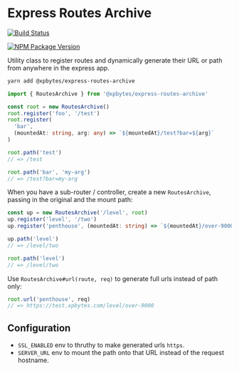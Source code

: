 # Express Routes Archive

[![Build Status](https://travis-ci.com/XPBytes/express-routes-archive.svg?branch=master)](https://travis-ci.com/XPBytes/express-routes-archive)

[![NPM Package Version](https://badge.fury.io/js/@xpbytes%2Fexpress-routes-archive.svg)](https://npmjs.org/package/@xpbytes/express-routes-archive)

Utility class to register routes and dynamically generate their URL or path from
anywhere in the express app.

```bash
yarn add @xpbytes/express-routes-archive
```

```typescript
import { RoutesArchive } from '@xpbytes/express-routes-archive'

const root = new RoutesArchive()
root.register('foo', '/test')
root.register(
  'bar',
  (mountedAt: string, arg: any) => `${mountedAt}/test?bar=${arg}`
)

root.path('test')
// => /test

root.path('bar', 'my-arg')
// => /test?bar=my-arg
```

When you have a sub-router / controller, create a new `RoutesArchive`, passing
in the original and the mount path:

```typescript
const up = new RoutesArchive('/level', root)
up.register('level', '/two')
up.register('penthouse', (mountedAt: string) => `${mountedAt}/over-9000`)

up.path('level')
// => /level/two

root.path('level')
// => /level/two
```

Use `RoutesArchive#url(route, req)` to generate full urls instead of path only:

```typescript
root.url('penthouse', req)
// => https://test.xpbytes.com/level/over-9000
```

## Configuration

- `SSL_ENABLED` env to thruthy to make generated urls `https`.
- `SERVER_URL` env to mount the path onto that URL instead of the request hostname.
